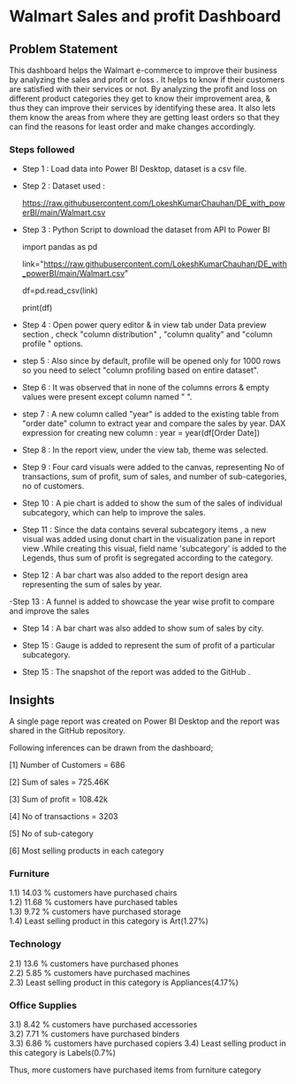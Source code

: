 # Walmart Sales and profit Dashboard 

## Problem Statement

This dashboard helps the Walmart e-commerce  to improve their business by analyzing the sales and profit or loss . It helps to  know if their customers are satisfied with their services or not. By analyzing the profit and loss on different product categories they get to know their improvement area, & thus they can improve their services by identifying these area. It also lets them know the areas from where they are getting least orders so that they can find the reasons for least order and make changes accordingly. 

### Steps followed 

- Step 1 : Load data into Power BI Desktop, dataset is a csv file.

- Step 2 : Dataset used :  

   https://raw.githubusercontent.com/LokeshKumarChauhan/DE_with_powerBI/main/Walmart.csv

- Step 3 : Python Script to download the dataset from API to Power BI
  
     import pandas as pd

     link="https://raw.githubusercontent.com/LokeshKumarChauhan/DE_with_powerBI/main/Walmart.csv"
  
     df=pd.read_csv(link)
  
     print(df)

- Step 4 : Open power query editor & in view tab under Data preview section , check "column distribution" , "column quality" and "column profile " options.

- step 5 : Also since by default, profile will be opened only for 1000 rows so you need to select "column profiling based on entire dataset".

- Step 6 : It was observed that in none of the columns errors & empty values were present except column named "    ".

- step 7 : A new column called "year" is added to the existing table from "order date" column to extract year and compare the sales by year.
    DAX expression for creating new column : 
     year = year(df[Order Date])

- Step 8 : In the report view, under the view tab, theme was selected.

- Step 9 : Four card visuals were added to the canvas, representing No of transactions, sum of profit, sum of sales, and number of sub-categories, no of customers.

- Step 10 : A pie chart is added to show the sum of the sales of individual subcategory, which can help to improve the sales.

- Step 11 : Since the data contains several subcategory items , a new visual was added using donut chart in the visualization pane in report view .While creating this visual, field name 'subcategory' is added to the Legends, thus sum of profit is segregated according to the category.

- Step 12 : A bar chart was also added to the report design area representing the sum of sales by year.

-Step 13 : A funnel is added to showcase the year wise profit to compare and improve the sales

- Step 14 : A bar chart was also added to show sum of sales by city.
 
- Step 15 : Gauge is added to represent the sum of profit of a particular subcategory.

- Step 15 : The snapshot of the report was added to the GitHub .

  
 ## Insights            
 
 A single page report was created on Power BI Desktop and the report was shared in the GitHub repository.

 Following inferences can be drawn from the dashboard;

   [1] Number of Customers = 686
 
   [2] Sum of sales = 725.46K
 
   [3] Sum of profit = 108.42k
 
   [4] No of transactions = 3203
 
   [5] No of sub-category
 
   [6] Most selling products in each category

 ### Furniture

 1.1) 14.03 % customers have purchased  chairs      
 1.2) 11.68 % customers have purchased  tables      
 1.3) 9.72 % customers have purchased  storage  
 1.4) Least selling product in this category is Art(1.27%)    

  ### Technology

 2.1) 13.6 % customers have purchased  phones      
 2.2) 5.85 % customers have purchased  machines     
 2.3) Least selling product in this category is Appliances(4.17%) 

  ### Office Supplies

 3.1) 8.42 % customers have purchased  accessories      
 3.2) 7.71 % customers have purchased  binders      
 3.3) 6.86 % customers have purchased  copiers
 3.4) Least selling product in this category is Labels(0.7%) 

Thus, more customers have purchased items from furniture category 
 

  
  
